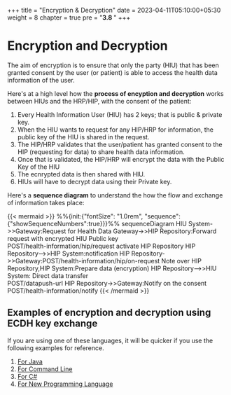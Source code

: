 +++
title = "Encryption & Decryption"
date = 2023-04-11T05:10:00+05:30
weight = 8
chapter = true
pre = "<b>3.8 </b>"
+++

# Encryption and Decryption

The aim of encryption is to ensure that only the party (HIU) that has been granted consent by the user (or patient) is able to access the health data information of the user.

Here's at a high level how the **process of encyption and decryption** works between HIUs and the HRP/HIP, with the consent of the patient:

1. Every Health Information User (HIU) has 2 keys; that is public & private key.
2. When the HIU wants to request for any HIP/HRP for information, the public key of the HIU is shared in the request.
3. The HIP/HRP validates that the user/patient has granted consent to the HIP (requesting for data) to share health data information.
4. Once that is validated, the HIP/HRP will encrypt the data with the Public Key of the HIU
5. The ecnrypted data is then shared with HIU.
6. HIUs will have to decrypt data using their Private key.

Here's a **sequence diagram** to understand the how the flow and exchange of information takes place:

{{< mermaid >}}
%%{init:{"fontSize": "1.0rem", "sequence":{"showSequenceNumbers":true}}}%%
sequenceDiagram
HIU System->>Gateway:Request for Health Data
Gateway->>HIP Repository:Forward request with encrypted HIU Public key<br/>POST/health-information/hip/request
activate HIP Repository
HIP Repository-->>HIP System:notification
HIP Repository->>Gateway:POST/health-information/hip/on-request
Note over HIP Repository,HIP System:Prepare data (encryption)
HIP Repository-->>HIU System: Direct data transfer<br/>POST/datapush-url
HIP Repository->>Gateway:Notify on the consent<br/>POST/health-information/notify
{{< /mermaid >}}


## Examples of encryption and decryption using ECDH key exchange

If you are using one of these languages, it will be quicker if you use the following examples for reference. 

1. [For Java](/abdm-docs/3-milestone2/encryption-decryption/java/index.html)
2. [For Command Line](/abdm-docs/3-milestone2/encryption-decryption/command-line/index.html)
3. [For C#](/abdm-docs/3-milestone2/encryption-decryption/for-c-hash/index.html)
4. [For New Programming Language](/abdm-docs/3-milestone2/encryption-decryption/new-prog-language/index.html)